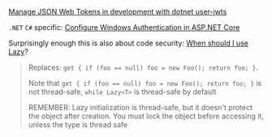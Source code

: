
[Manage JSON Web Tokens in development with dotnet user-jwts](https://learn.microsoft.com/en-us/aspnet/core/security/authentication/jwt-authn?view=aspnetcore-7.0&tabs=windows)

`.NET` `C#` specific: [Configure Windows Authentication in ASP.NET Core](https://learn.microsoft.com/en-us/aspnet/core/security/authentication/windowsauth?view=aspnetcore-7.0&tabs=visual-studio)

Surprisingly enough this is also about code security: [When should I use Lazy<T>](https://stackoverflow.com/questions/6847721/when-should-i-use-lazyt)?

> Replaces: `get { if (foo == null) foo = new Foo(); return foo; }`. 
>
> Note that `get { if (foo == null) foo = new Foo(); return foo; }` is not thread-safe, `while Lazy<T>` is thread-safe by default
>
> REMEMBER: Lazy initialization is thread-safe, but it doesn't protect the object after creation. You must lock the object before accessing it, unless the type is thread safe